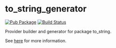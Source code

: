 # to_string_generator 
[![Pub Package](https://img.shields.io/pub/v/to_string.svg)](https://pub.dev/packages/to_string) 
[![Build Status](https://travis-ci.org/lvsecoto/to_string.svg?branch=master)](https://travis-ci.org/lvsecoto/to_string)

Provider builder and generator for package to_string.

See [here](https://pub.dev/packages/to_string) for more information.
